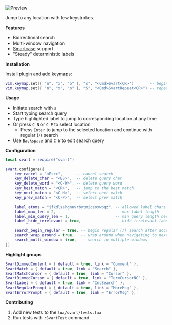 ![Preview](https://gitlab.com/madyanov/svart.nvim/uploads/478fa6119b0dc551fb270f29a5fb0ae1/output.gif)

Jump to any location with few keystrokes.

**Features**

- Bidirectional search
- Multi-window navigation
- [Smartcase](https://neovim.io/doc/user/options.html#'smartcase') support
- "Steady" deterministic labels

**Installation**

Install plugin and add keymaps:

```lua
vim.keymap.set({ "n", "x", "o" }, "s", "<Cmd>Svart<CR>")       -- begin search
vim.keymap.set({ "n", "x", "o" }, "S", "<Cmd>SvartRepeat<CR>") -- repeat with last searched query
```

**Usage**

- Initiate search with `s`
- Start typing search query
- Type highlighted label to jump to corresponding location at any time
- Or press `C-N` or `C-P` to select location
    - Press `Enter` to jump to the selected location and continue with regular (`/`) search
- Use `Backspace` and `C-W` to edit search query

**Configuration**

```lua
local svart = require("svart")

svart.configure({
    key_cancel = "<Esc>",      -- cancel search
    key_delete_char = "<BS>",  -- delete query char
    key_delete_word = "<C-W>", -- delete query word
    key_best_match = "<CR>",   -- jump to the best match
    key_next_match = "<C-N>",  -- select next match
    key_prev_match = "<C-P>",  -- select prev match

    label_atoms = "jfkdlsahgnuvrbytmiceoxwpqz", -- allowed label chars
    label_max_len = 2,                          -- max label length
    label_min_query_len = 1,                    -- min query length needed to show labels
    label_hide_irrelevant = true,               -- hide irrelevant labels after start typing label to go to

    search_begin_regular = true, -- begin regular (/) search after accepting match
    search_wrap_around = true,   -- wrap around when navigating to next/prev match
    search_multi_window = true,  -- search in multiple windows
})
```

**Highlight groups**

```lua
SvartDimmedContent = { default = true, link = "Comment" },
SvartMatch = { default = true, link = "Search" },
SvartMatchCursor = { default = true, link = "Cursor" },
SvartDimmedCursor = { default = true, link = "TermCursorNC" },
SvartLabel = { default = true, link = "IncSearch" },
SvartRegularPrompt = { default = true, link = "MoreMsg" },
SvartErrorPrompt = { default = true, link = "ErrorMsg" },
```

**Contributing**

1. Add new tests to the `lua/svart/tests.lua`
2. Run tests with `:SvartTest` command

